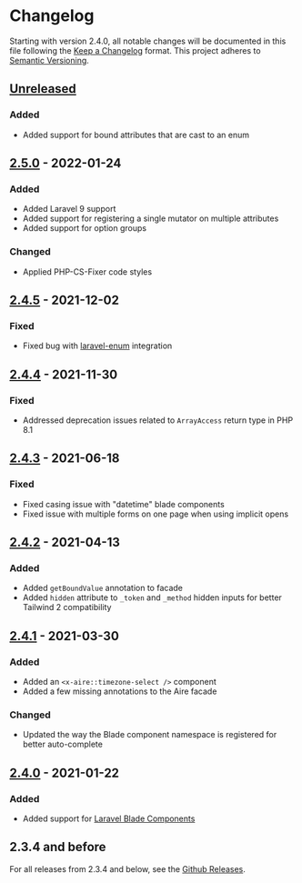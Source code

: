 # Changelog

Starting with version 2.4.0, all notable changes will be documented in this file following
the [Keep a Changelog](https://keepachangelog.com/en/1.0.0/) format. This project adheres 
to [Semantic Versioning](https://semver.org/spec/v2.0.0.html).

## [Unreleased]

### Added

- Added support for bound attributes that are cast to an enum

## [2.5.0] - 2022-01-24

### Added

-   Added Laravel 9 support
-   Added support for registering a single mutator on multiple attributes
-   Added support for option groups

### Changed

-   Applied PHP-CS-Fixer code styles

## [2.4.5] - 2021-12-02

### Fixed

-   Fixed bug with [laravel-enum](https://github.com/BenSampo/laravel-enum) integration

## [2.4.4] - 2021-11-30

### Fixed

-   Addressed deprecation issues related to `ArrayAccess` return type in PHP 8.1

## [2.4.3] - 2021-06-18

### Fixed

-   Fixed casing issue with "datetime" blade components
-   Fixed issue with multiple forms on one page when using implicit opens

## [2.4.2] - 2021-04-13

### Added

-   Added `getBoundValue` annotation to facade
-   Added `hidden` attribute to `_token` and `_method` hidden inputs for better Tailwind 2 compatibility

## [2.4.1] - 2021-03-30

### Added

-   Added an `<x-aire::timezone-select />` component
-   Added a few missing annotations to the Aire facade

### Changed

-   Updated the way the Blade component namespace is registered for better auto-complete

## [2.4.0] - 2021-01-22

### Added

-   Added support for [Laravel Blade Components](https://laravel.com/docs/8.x/blade#components)

## 2.3.4 and before

For all releases from 2.3.4 and below, see the [Github Releases](https://github.com/glhd/aire/releases).

[Unreleased]: https://github.com/glhd/aire/compare/2.5.0...HEAD

[2.5.0]: https://github.com/glhd/aire/compare/2.4.5...2.5.0

[2.4.5]: https://github.com/glhd/aire/compare/2.4.4...2.4.5

[2.4.4]: https://github.com/glhd/aire/compare/2.4.3...2.4.4

[2.4.3]: https://github.com/glhd/aire/compare/2.4.2...2.4.3

[2.4.2]: https://github.com/glhd/aire/compare/2.4.1...2.4.2

[2.4.1]: https://github.com/glhd/aire/compare/2.4.0...2.4.1

[2.4.0]: https://github.com/glhd/aire/compare/2.3.4...2.4.0
